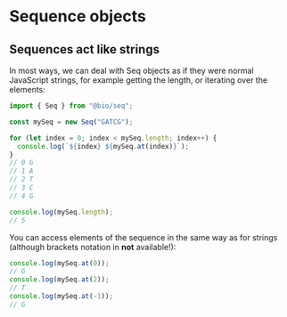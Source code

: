 # Sequence objects

## Sequences act like strings

In most ways, we can deal with Seq objects as if they were normal JavaScript
strings, for example getting the length, or iterating over the elements:

```ts
import { Seq } from "@bio/seq";

const mySeq = new Seq("GATCG");

for (let index = 0; index < mySeq.length; index++) {
  console.log(`${index} ${mySeq.at(index)}`);
}
// 0 G
// 1 A
// 2 T
// 3 C
// 4 G

console.log(mySeq.length);
// 5
```

You can access elements of the sequence in the same way as for strings (although
brackets notation in **not** available!):

```ts
console.log(mySeq.at(0));
// G
console.log(mySeq.at(2));
// T
console.log(mySeq.at(-1));
// G
```
